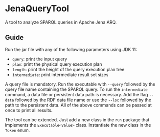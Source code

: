 # JenaQueryTool
A tool to analyze SPARQL queries in Apache Jena ARQ.

## Guide
Run the jar file with any of the following parameters using JDK 11:

- `query`: print the input query
- `plan`: print the physical query execution plan
- `length`: print the height of the query execution plan tree
- `intermediate`: print intermediate result set sizes

A query file is mandatory. Run the executable with `--query` followed by the query file name containing the SPARQL query.
To run the `intermediate` command, a data file or persistent data path is necessary. Add the flag `--data` followed by the RDF data file name or use the `--loc` followed by the path to the persistent data.
All of the above commands can be passed at once to print all results.

The tool can be extended. Just add a new class in the `run` package that implements the `Executable<Value>` class. Instantiate the new class in the `Token` enum.
